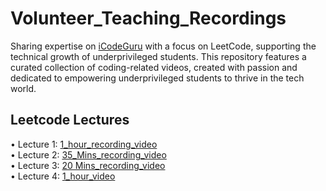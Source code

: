 # Volunteer_Teaching_Recordings
Sharing expertise on [iCodeGuru](https://icode.guru/) with a focus on LeetCode, supporting the technical growth of underprivileged students. This repository features a curated collection of coding-related videos, created with passion and dedicated to empowering underprivileged students to thrive in the tech world.
## Leetcode Lectures
• Lecture 1: [1_hour_recording_video](https://www.facebook.com/iCodeguru/videos/656475807055397)  
• Lecture 2: [35_Mins_recording_video](https://www.facebook.com/watch/live/?ref=watch_permalink&v=1161836518686152)  
• Lecture 3: [20 Mins_recording_video](https://www.facebook.com/share/v/19zV1gcsPi/)  
• Lecture 4: [1_hour_video](https://www.facebook.com/iCodeguru/videos/625864710064633)
